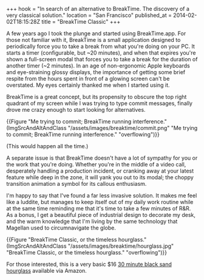+++
hook = "In search of an alternative to BreakTime. The discovery of a very classical solution."
location = "San Francisco"
published_at = 2014-02-02T18:15:28Z
title = "BreakTime Classic"
+++

A few years ago I took the plunge and started using
BreakTime.app. For those not familiar with it, BreakTime is
a small application designed to periodically force you to
take a break from what you're doing on your PC. It starts a
timer (configurable, but ~20 minutes), and when that
expires you're shown a full-screen modal that forces you to
take a break for the duration of another timer (~2
minutes). In an age of non-ergonomic Apple keyboards and
eye-straining glossy displays, the importance of getting
some brief respite from the hours spent in front of a
glowing screen can't be overstated. My eyes certainly
thanked me when I started using it.

BreakTime is a great concept, but its propensity to obscure
the top right quadrant of my screen while I was trying to
type commit messages, finally drove me crazy enough to
start looking for alternatives.

{{Figure "Me trying to commit; BreakTime running interference." (ImgSrcAndAltAndClass "/assets/images/breaktime/commit.png" "Me trying to commit; BreakTime running interference." "overflowing")}}

(This would happen all the time.)

A separate issue is that BreakTime doesn't have a lot of
sympathy for you or the work that you're doing. Whether
you're in the middle of a video call, desperately handling
a production incident, or cranking away at your latest
feature while deep in the zone, it will yank you out to its
modal; the choppy transition animation a symbol for its
callous enthusiasm.

I'm happy to say that I've found a far less invasive
solution. It makes me feel like a luddite, but manages to
keep itself out of my daily work routine while at the same
time reminding me that it's time to take a few minutes of
R&R. As a bonus, I get a beautiful piece of industrial
design to decorate my desk, and the warm knowledge that I'm
living by the same technology that Magellan used to
circumnavigate the globe.

{{Figure "BreakTime Classic, or the timeless hourglass." (ImgSrcAndAltAndClass "/assets/images/breaktime/hourglass.jpg" "BreakTime Classic, or the timeless hourglass." "overflowing")}}

For those interested, this is a very basic $16 [30 minute
black sand hourglass][hourglass] available via Amazon.

[hourglass]: http://www.amazon.com/Hourglass-Sand-Timer-Minute-Black/dp/B004V4RTXW/
